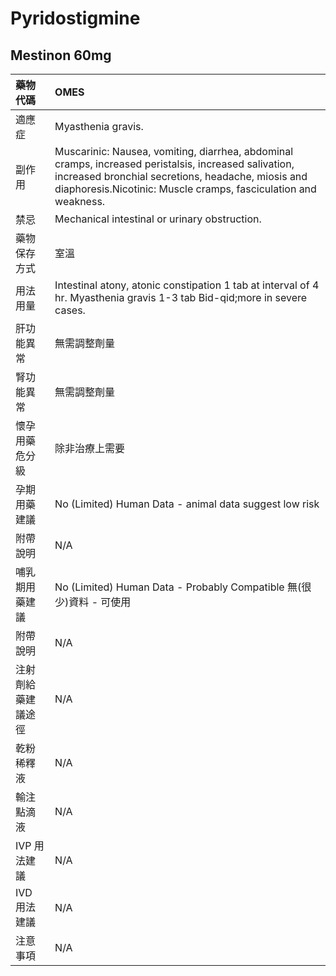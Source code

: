 # Pyridostigmine

## Mestinon 60mg

| 藥物代碼           | OMES                                                                                                                                                                                                                          |
|:-------------------|:------------------------------------------------------------------------------------------------------------------------------------------------------------------------------------------------------------------------------|
| 適應症             | Myasthenia gravis.                                                                                                                                                                                                            |
| 副作用             | Muscarinic: Nausea, vomiting, diarrhea, abdominal cramps, increased peristalsis, increased salivation, increased bronchial secretions, headache, miosis and diaphoresis.Nicotinic: Muscle cramps, fasciculation and weakness. |
| 禁忌               | Mechanical intestinal or urinary obstruction.                                                                                                                                                                                 |
| 藥物保存方式       | 室溫                                                                                                                                                                                                                          |
| 用法用量           | Intestinal atony, atonic constipation 1 tab at interval of 4 hr. Myasthenia gravis 1-3 tab Bid-qid;more in severe cases.                                                                                                      |
| 肝功能異常         | 無需調整劑量                                                                                                                                                                                                                  |
| 腎功能異常         | 無需調整劑量                                                                                                                                                                                                                  |
| 懷孕用藥危分級     | 除非治療上需要                                                                                                                                                                                                                |
| 孕期用藥建議       | No (Limited) Human Data - animal data suggest low risk                                                                                                                                                                        |
| 附帶說明           | N/A                                                                                                                                                                                                                           |
| 哺乳期用藥建議     | No (Limited) Human Data - Probably Compatible 無(很少)資料 - 可使用                                                                                                                                                           |
| 附帶說明           | N/A                                                                                                                                                                                                                           |
| 注射劑給藥建議途徑 | N/A                                                                                                                                                                                                                           |
| 乾粉稀釋液         | N/A                                                                                                                                                                                                                           |
| 輸注點滴液         | N/A                                                                                                                                                                                                                           |
| IVP 用法建議       | N/A                                                                                                                                                                                                                           |
| IVD 用法建議       | N/A                                                                                                                                                                                                                           |
| 注意事項           | N/A                                                                                                                                                                                                                           |

